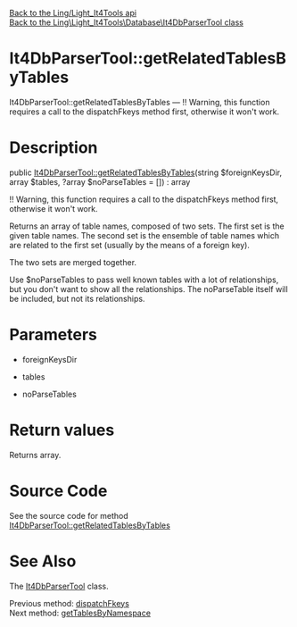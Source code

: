 [Back to the Ling/Light_It4Tools api](https://github.com/lingtalfi/Light_It4Tools/blob/master/doc/api/Ling/Light_It4Tools.md)<br>
[Back to the Ling\Light_It4Tools\Database\It4DbParserTool class](https://github.com/lingtalfi/Light_It4Tools/blob/master/doc/api/Ling/Light_It4Tools/Database/It4DbParserTool.md)


It4DbParserTool::getRelatedTablesByTables
================



It4DbParserTool::getRelatedTablesByTables — !! Warning, this function requires a call to the dispatchFkeys method first, otherwise it won't work.




Description
================


public [It4DbParserTool::getRelatedTablesByTables](https://github.com/lingtalfi/Light_It4Tools/blob/master/doc/api/Ling/Light_It4Tools/Database/It4DbParserTool/getRelatedTablesByTables.md)(string $foreignKeysDir, array $tables, ?array $noParseTables = []) : array




!! Warning, this function requires a call to the dispatchFkeys method first, otherwise it won't work.


Returns an array of table names, composed of two sets.
The first set is the given table names.
The second set is the ensemble of table names which are related to the first set (usually by the means of a foreign key).

The two sets are merged together.


Use $noParseTables to pass well known tables with a lot of relationships,
but you don't want to show all the relationships. The noParseTable itself will be included,
but not its relationships.




Parameters
================


- foreignKeysDir

    

- tables

    

- noParseTables

    


Return values
================

Returns array.








Source Code
===========
See the source code for method [It4DbParserTool::getRelatedTablesByTables](https://github.com/lingtalfi/Light_It4Tools/blob/master/Database/It4DbParserTool.php#L304-L312)


See Also
================

The [It4DbParserTool](https://github.com/lingtalfi/Light_It4Tools/blob/master/doc/api/Ling/Light_It4Tools/Database/It4DbParserTool.md) class.

Previous method: [dispatchFkeys](https://github.com/lingtalfi/Light_It4Tools/blob/master/doc/api/Ling/Light_It4Tools/Database/It4DbParserTool/dispatchFkeys.md)<br>Next method: [getTablesByNamespace](https://github.com/lingtalfi/Light_It4Tools/blob/master/doc/api/Ling/Light_It4Tools/Database/It4DbParserTool/getTablesByNamespace.md)<br>


